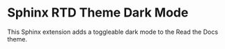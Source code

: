# Sphinx RTD Theme Dark Mode

This Sphinx extension adds a toggleable dark mode to the Read the Docs theme.
